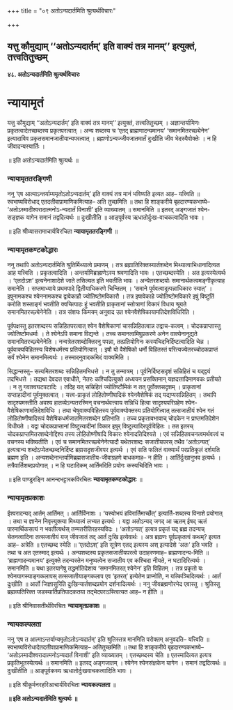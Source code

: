 +++
title = "०९ अतोऽन्यदार्तमिति श्रुत्यर्थविचारः"

+++


## यत्तु कौमुद्याम् ‘‘अतोऽन्यदार्तम्’ इति वाक्यं तत्र मानम्’’ इत्युक्तं, तत्त्वतितुच्छम्

**४८. अतोऽन्यदार्तमिति श्रुत्यर्थविचारः**

# **न्यायामृतं**

यत्तु कौमुद्याम् ‘‘अतोऽन्यदार्तम्’ इति वाक्यं तत्र मानम्’’ इत्युक्तं, तत्त्वतितुच्छम् । अज्ञान्तर्यामिणः प्रकृतत्वादेतच्छब्दस्य प्रकृतपरत्वात् । अन्य शब्दस्य च ‘एतद् ब्राह्मणादन्यमानय’ ‘समानमितरच्छ्येनेन’ इत्यादाविव प्रकृतसमानजातीयान्यपरत्वात् । ब्रह्मणोऽन्यज्जीवजातमार्तं दुःखीति जीव भेदस्यैवोक्तेः । न हि जीवादन्यस्यार्तिः ।

॥ इति अतोऽन्यदार्तमिति श्रुत्यर्थः ॥

### **न्यायामृततरङ्गिणी**

ननु ‘एष आत्माऽन्तर्याम्यमृतोऽतोऽन्यदार्तम्’ इति वाक्यं तत्र मानं भविष्यति इत्यत आह– यत्त्विति ॥ स्वभाष्यविरोधाद् एतदतीवाप्रामाणिकमित्याह– अति तुच्छमिति ॥ तथा हि शाङ्करीये बृहदारण्यकभाष्ये– ‘अतोऽस्मादीश्वरादात्मनोऽ-न्यदार्तं विनाशी’ इति व्याख्यातम् ॥ समानमिति ॥ इतरद् अङ्गजातं श्येन-सङ्ज्ञक यागेन समानं तद्वदित्यर्थः ॥ दुःखीतीति ॥ आङ्पूर्वस्य ऋधातोर्दुःख-वाचकत्वादिति भावः ।

॥ इति श्रीव्यासरामाचार्यविरचिता **न्यायामृततरङ्गिणी** ॥

### **न्यायामृतकण्टकोद्धारः**

ननु तथापि अतोऽन्यदार्तमिति श्रुतिर्मिथ्यात्वे प्रमाणम् । तत्र ब्रह्मातिरिक्तस्यार्तशब्देन मिथ्यात्वाभिधानादित्यत आह यत्त्विति । प्रकृतत्वादिति । अन्तर्यामिब्राह्मणेऽस्य श्रवणादिति भावः । एतच्छब्दस्येति । अत इत्यस्येत्यर्थः । ‘एतदोऽश’ इत्यनेनाशादेशे जाते तसिल्यत इति भवतीति भावः । अन्येतरशब्दयोः समानार्थकत्वमङ्गीकृत्याह समानेति । सप्तमाध्याये प्रथमपादे द्वितीयाधिकरणे चिन्तितम् । ‘समाने पूर्ववत्वादुत्पन्नाधिकारः स्यात्’ । इषुनामकश्च श्येननामकश्च द्वावेकाहौ ज्योतिष्टोमविकारौ । तत्र इषावेकाहे ज्योतिष्टोमविकारे इषुं विष्टुतिं करोति शस्ताङ्गं भवतीति क्वचित्पाठः हुं भवतीति प्राकृतानां स्तोत्राणां विकारं विधाय श्रूयते समानमितरच्छ्येनेनेति । तत्र संशयः किमयम् अनुवाद उत श्येनवैशेषिकायामतिदेशविधिरिति ।

पूर्वपक्षस्तु इतरशब्दस्य सन्निहितपरत्वात् श्येन वैशेषिकाणां चासन्निहितत्वान्न तद्वाच-कत्वम् । चोदकप्राप्तास्तु ज्योतिष्टोमधर्माः । ते श्येनेऽपि समाना विद्यन्ते । तच्च समानत्वमिषुप्रकरणे अनेन वाक्येनानूद्यते समानमितरच्छ्येनेनेति । नन्वत्रेतरशब्दोक्तिरनु पपन्ना, तत्प्रतियोगिनः कस्यचिदनिर्दिष्टत्वादिति चेन्न । पूर्ववाक्यविहितस्य विशेषधर्मस्य प्रतियोगित्वात् । इषौ यो वैशेषिको धर्मो विहितस्तं परित्यज्येतरच्चोदकप्राप्तं सर्वं श्येनेन समानमित्यर्थः । तस्मादनुवादकमिदं वाक्यमिति ।

सिद्धान्तस्तु– सत्यमितरशब्दः सन्निहितमभिधत्ते । न तु तन्मात्रम् । पूर्वनिर्दिष्टसदृशं सन्निहितं च यद्द्वयं तदभिधत्ते । तद्यथा देवदत्त एवाधीते, नेतरः कश्चिदित्युक्ते अध्ययन प्रसक्तिमान् यज्ञदत्तादिमाणवकः प्रतीयते । न तु गवाश्वघटपटादिः । तदिह यत् सन्निहितं ज्योतिष्टौमिकं न तत् पूर्वोक्तसदृशम् । प्राकृतानां सप्ताहादीनां पूर्वमुक्तत्वात् । यत्त्व-प्राकृतं लोहितोष्णीषादिकं श्येनवैशेषिकं तद् यद्यप्यसन्निहितम् । तथापि सादृश्यमस्तीति अवश्य हातव्येऽन्यतरस्मिन् वचनार्थवत्त्वाय सन्निधिं हित्वा सादृश्यपरिग्रहेण श्येन-वैशेषिकाणामतिदेशविधिः । तथा चेषुवाक्यविहितस्य पूर्ववाक्योक्तस्य प्रतियोगित्वात् तत्सजातीयं श्येन गतं लोहितोष्णीषादिरूपं वैशेषिकधर्मजातमितरशब्देन प्रतिभाति । तच्च प्रकृतावभावाच् चोदकेन न प्राप्तमतिदेशेन विधीयते । यद्वा चोदकप्राप्तानां विष्टुत्यादीनां विकार इषुर् विष्टुत्यादिरपूर्वविहितः । तत इतरच् चोदकप्राप्तमितरशब्देनोद्दिश्य तस्य लोहितोष्णीषादि विकारः श्येनादतिदिश्यते । एवं सन्निहितवचनत्वमर्थवत्त्वं च वचनस्य भविष्यतीति । एवं च समानमितरच्छ्येनेनेत्यादौ यथेतरशब्दः सजातीयपरस् तथैव ‘अतोऽन्यत्’ इत्यत्रान्य शब्दोऽप्येतच्छब्दनिर्दिष्ट ब्रह्मसदृशजीवपर इत्यर्थः । एवं सति फलितं वाक्यार्थं परप्रतिकूलं दर्शयति ब्रह्मण इति । अन्यशब्देनान्तर्यामिब्रह्मसजातीय-जीवाग्रहणे बाधकमाह– न हीति । आर्तिर्दुःखानुभव इत्यर्थः । तत्रैवार्तिशब्दप्रयोगात् । न हि घटादिकम् आर्तिमदिति प्रयोगः कस्यचिदिति भावः ।

॥ इति पाण्डुरङ्गि आनन्दभट्टारकविरचितः **न्यायामृतकण्टकोद्धारः** ॥

### **न्यायामृतप्रकाशः**

ईश्वरादन्यद् आर्तम् आर्तिमत् । आर्तिर्विनाशः । ‘यस्योभयं हविरार्तिमार्च्छेत्’ इत्यार्ति-शब्दस्य विनाशे प्रयोगात् । तथा च ज्ञानेन निवृत्त्युक्त्या मिथ्यात्वं लभ्यत इत्यर्थः । यद्वा अतोऽन्यद् जगद् आ ऋतम् ईषद् ऋतं पारमार्थिकसत्यं न भवतीत्यर्थस् तन्मतरीतिरहस्यविदः । ‘अतोऽन्यत्’ इत्यत्र प्रकृतं यद् ब्रह्म तदन्यच् चेतनत्वादिना तत्सजातीयं यज् जीवजातं तद् आर्तं दुःखि इत्येवार्थः । अत्र ब्रह्मणः पूर्वप्रकृतत्वं कथम्? इत्यत आह– अत्रेति ॥ एतच्छब्द स्येति ॥ ‘एतदोऽश्’ इति सूत्रेण एतद् इत्यस्य अश् इत्यादेशे ‘अतः’ इति भवति । तथा च अत एतस्माद् इत्यर्थः । अन्यशब्दस्य प्रकृतसजातीयपरत्वे उदाहरणमाह– ब्राह्मणादन्य-मिति ॥ ‘ब्राह्मणादन्यमानय’ इत्युक्ते तदन्यस्तेन मनुष्यत्वेन सजातीय एव कश्चिदा नीयते, न घटादिरित्यर्थः । समानमिति ॥ यथा इतरयागेषु तद्धर्मातिदेशाय ‘समानमितरत् श्येनेन’ इति विहितम् । तत्र प्रकृतो यः श्येनयागस्याङ्गकलापस् तत्सजातीयाङ्गकलाप एव ‘इतरत्’ इत्येतेन प्राप्नोति, न यत्किञ्चिदित्यर्थः । आर्तं दुःखीति ॥ आर्तो जिज्ञासुरिति दुःखिन्यार्तशब्दप्रयोग दर्शनादित्यर्थः । ननु जीवब्रह्मणोरभेद एवास्तु । श्रुतिस्तु ब्रह्मव्यतिरिक्त जडस्यार्तिप्रतिपादकतया तद्भेदपराऽस्त्वित्यत आह– न हीति ॥

॥ इति श्रीनिवासतीर्थविरचितः **न्यायामृतप्रकाशः** ॥

### **न्यायकल्पलता**

ननु ‘एष त आत्माऽन्तर्याम्यमृतोऽतोऽन्यदार्तम्’ इति श्रुतिस्तत्र मानमिति परोक्तम् अनुवदति– यत्त्विति ॥ स्वभाष्यविरोधादेतदतीवाप्रामाणिकमित्याह– अतितुच्छमिति ॥ तथा हि शाङ्करीये बृहदारण्यकभाष्ये– ‘अतोऽस्मादीश्वरादात्मनोऽन्यदार्तं विनाशी’ इति व्याख्यातम् । एतच्छब्दस्य चेति ॥ एतस्मादित्यत इत्यत्र प्रकृतिभूतस्येत्यर्थः ॥ समानमिति ॥ इतरद् अङ्गजातम् । श्येनेन श्येनसंज्ञकेन यागेन । समानं तद्वदित्यर्थः ॥ दुःखीतीति ॥ आङ्पूर्वकस्य ऋधातोर्दुःखवाचकत्वादिति भावः ।

॥ इति श्रीकूर्मनरहरिआचार्यविरचिता **न्यायकल्पलता** ॥

**॥ इति अतोऽन्यदार्तमिति श्रुत्यर्थः ॥**

